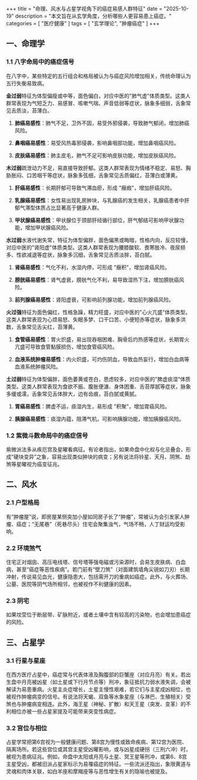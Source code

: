+++
title = "命理、风水与占星学视角下的癌症易感人群特征"
date = "2025-10-19"
description = "本文旨在从玄学角度，分析哪些人更容易患上癌症。"
categories = [
    "医疗健康"
]
tags = [
    "玄学理论",
    "肿瘤癌症"
]
+++

## 一、命理学

### 1.1 八字命局中的癌症信号

在八字中，某些特定的五行组合和格局被认为与癌症风险增加相关，传统命理认为五行失衡易致病。

**金过弱**特征为体型偏瘦或中等，面色偏白，对应中医的"肺气虚"体质类型。这类人群常表现为气短乏力、易感冒、咳嗽气喘、声音低弱等症状，脉象多细弱，舌象常见舌质淡，苔薄白。

1. **肺癌易感性**：肺气不足，卫外不固，易受外邪侵袭，导致肺气郁闭，增加肺癌风险。

2. **鼻咽癌易感性**：易受风热毒邪侵袭，影响鼻咽部功能，增加鼻咽癌风险。

3. **皮肤癌易感性**：肺主皮毛，肺气不足可影响皮肤功能，增加皮肤癌风险。

**木过弱**疏泄动力不足，易直接导致肝郁。这类人群常表现为情绪不稳定、易怒、胸胁胀闷、口苦咽干等症状，脉象多弦细，舌象常见舌质偏红，苔薄白或薄黄。

1. **肝癌易感性**：长期肝郁可导致气滞血瘀，形成 "癥瘕"，增加肝癌风险。

2. **乳腺癌易感性**：女性易出现乳房肿块，与乳腺癌的发生相关，乳腺癌患者中肝郁气滞型体质占比显著高于健康人群。

3. **甲状腺癌易感性**：甲状腺位于颈部肝经循行部位，肝气郁结可影响甲状腺功能，增加甲状腺癌风险。

**水过弱**水液代谢失常，特征为体型偏胖，面色偏黑或晦暗，性格内向，反应较慢，对应中医的"肾阳虚"体质类型。这类人群常表现为腰膝酸软、畏寒肢冷、夜尿频多、性欲减退等症状，脉象多沉细，舌象常见舌质淡胖，苔白腻。

1. **肾癌易感性**：气化不利，水湿内停，可形成 "癥积"，增加肾癌风险。

2. **膀胱癌易感性**：肾气虚衰，膀胱气化不利，易导致湿热下注，增加膀胱癌风险。

3. **前列腺癌易感性**：肾阳虚衰，可影响前列腺功能，增加前列腺癌风险。

**火过强**特征为面色偏红，性格急躁，精力旺盛，对应中医的"心火亢盛"体质类型。这类人群常表现为心烦易怒、失眠多梦、口干口苦、小便短赤等症状，脉象多洪数，舌象常见舌尖红，苔薄黄。

1. **食管癌易感性**：胃火炽盛，易出现吞咽困难、胸骨后灼热感等症状，长期胃火亢盛可导致食管黏膜损伤，增加食管癌风险。

2. **血液系统肿瘤易感性**：内火炽盛，可灼伤阴血，导致血热妄行，增加白血病等血液系统肿瘤风险。

**土过弱**特征为体型偏胖，面色萎黄或苍白，思虑较多，对应中医的"脾虚痰湿"体质类型。这类人群常表现为食欲不振、腹胀便溏、身体困重、舌苔厚腻等症状，脉象多缓或濡，舌象常见舌体胖大，边有齿痕，苔白腻或黄腻。

1. **胃癌易感性**：脾虚不运，痰湿内生，易形成 "积聚"，增加胃癌风险。

2. **胰腺癌易感性**：痰湿内蕴，阻滞气机，可影响胰腺功能，增加胰腺癌风险。

### 1.2 紫微斗数命局中的癌症信号

紫微派法多从疾厄宫及星曜看病征。有论者指出，如果命盘中化权与化忌叠会，形成“硬块变异”之象，容易出现类似肿块的病变；另有说法将铃星、天月、阴煞、劫煞等星曜视为癌变征兆。

## 二、风水

### 2.1 户型格局

有“肿瘤屋”说，即房屋某侧突加小屋如同房子长了“肿瘤”，常被认为会引发家人肿瘤、癌症；“无尾巷”（死巷尽头）住宅会聚集浊气，气场不畅，人丁财运均受影响。

### 2.2 环境煞气

住宅正对烟囱、高压电线塔、信号塔等强电磁或污染源时，会易生皮肤病、白血病，甚至“癌症等恶性疾病”。若门前有“壁刀煞”（对面建筑墙角尖锐如刀刃）长期冲射，传说易见血光，健康隐患大，包括需开刀的重病如癌症。此外，与火葬场、公墓、医院等阴气场所相邻，也被视作不利健康的因素。

### 2.3 阴宅

如果坟茔位于断层带、矿脉附近，或者土壤中含有较高的污染物，也会增加患癌症的风险。

## 三、占星学

### 3.1 行星与星座

在西方医疗占星中，癌症常与代表体液及胸腹部的巨蟹座（对应月亮）有关。若出生盘中月亮被凶星（如土星或下行月节点等）刑冲，象征抵抗力弱水液失调，会被解读为易患重病。火星主炎症增长，土星主慢性艰难，若它们与主星成凶相位，也被视作肿瘤病变的信号。有说法将天蝎、双鱼等水象星座（与淋巴、生殖相关）受煞也与肿瘤病变相连。此外，海王星（神秘、扩散）和天王星（突发、变革）的不利相位亦被一些占星家提及可能带来突变性病症。

### 3.2 宫位与相位

占星学常把第6宫视为一般健康问题、第8宫为慢性或致命疾病、第12宫为医院、隔离场所。若这些宫位或其宫主星受凶曜影响，或与凶星成硬拐（三刑六冲）时，被视为患病征兆。例如，命盘中太阳或月亮与土星、冥王星等刑冲，或第6、8宫主星受凶，都被旧派占星家标示为易罹癌症的特征。一些流派还指出，象限黄道与灵魂和肉体关联，如白羊座和摩羯座等与恶性增生有关的隐喻也被提及。